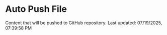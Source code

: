 # Auto Push File

Content that will be pushed to GitHub repository.
Last updated: 07/19/2025, 07:39:58 PM